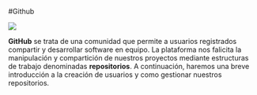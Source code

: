 #Github

![](http://www.aha.io/assets/integration_logos/github-bb449e0ffbacbcb7f9c703db85b1cf0b.png)

**GitHub** se trata de una comunidad que permite a  usuarios registrados compartir y desarrollar software en equipo. La plataforma nos falicita la manipulación y compartición de nuestros proyectos mediante estructuras de trabajo denominadas **repositorios**.
        A continuación, haremos una breve introducción a la creación de usuarios y como gestionar nuestros repositorios.

